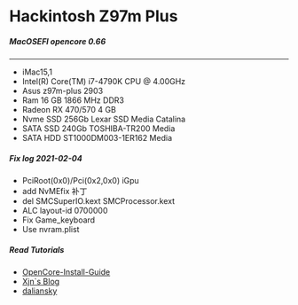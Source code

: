 # Hackintosh Z97m Plus
##### MacOSEFI opencore 0.66
----
- iMac15,1
- Intel(R) Core(TM) i7-4790K CPU @ 4.00GHz
- Asus z97m-plus 2903
- Ram 16 GB 1866 MHz DDR3
- Radeon RX 470/570 4 GB
- Nvme SSD 256Gb Lexar SSD Media Catalina
- SATA SSD 240Gb TOSHIBA-TR200 Media
- SATA HDD ST1000DM003-1ER162 Media


##### Fix log 2021-02-04
- PciRoot(0x0)/Pci(0x2,0x0) iGpu
- add NvMEfix 补丁
- del SMCSuperIO.kext SMCProcessor.kext
- ALC layout-id 0700000
- Fix Game_keyboard
- Use nvram.plist

##### Read Tutorials
- [OpenCore-Install-Guide](https://dortania.github.io/OpenCore-Install-Guide/installation/installation-process.html#booting-the-opencore-usb)
- [Xjn`s Blog](https://blog.xjn819.com/?p=543)
- [daliansky](https://blog.daliansky.net)